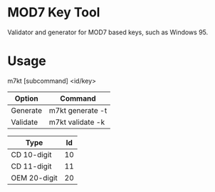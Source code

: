 # MOD7 Key Tool
Validator and generator for MOD7 based keys, such as Windows 95.

# Usage
m7kt [subcommand] <id/key>

Option | Command
-------|-------
Generate | m7kt generate -t <id>
Validate | m7kt validate -k <key>

Type | Id
-----|----
CD 10-digit | 10
CD 11-digit | 11
OEM 20-digit | 20
